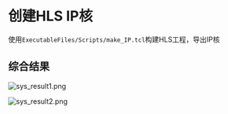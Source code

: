 # 创建HLS IP核

使用`ExecutableFiles/Scripts/make_IP.tcl`构建HLS工程，导出IP核

## 综合结果

![sys_result1.png](http://ww1.sinaimg.cn/large/006AXXmQly1ghbns6bdruj30ld0bhglx.jpg)



![sys_result2.png](http://ww1.sinaimg.cn/large/006AXXmQly1ghbnsrpzp8j30iv09r3yn.jpg)

